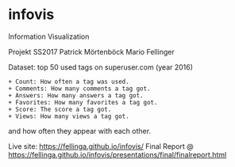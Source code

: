 # infovis
Information Visualization

Projekt SS2017
Patrick Mörtenböck
Mario   Fellinger

Dataset: top 50 used tags on superuser.com (year 2016)

    + Count: How often a tag was used.
    + Comments: How many comments a tag got.
    + Answers: How many answers a tag got.
    + Favorites: How many favorites a tag got.
    + Score: The score a tag got.
    + Views: How many views a tag got.

and how often they appear with each other.


Live site: https://fellinga.github.io/infovis/
Final Report @ https://fellinga.github.io/infovis/presentations/final/finalreport.html
